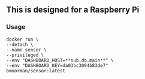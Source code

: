 ## This is designed for a Raspberry Pi

### Usage
```
docker run \
--detach \
--name sensor \
--privileged \
--env "DASHBOARD_HOST=**sub.do.main**" \
--env "DASHBOARD_KEY=da03bc3094b83de7"
bmoorman/sensor:latest
```
